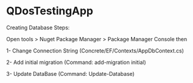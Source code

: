 # QDosTestingApp

Creating Database Steps:

Open tools > Nuget Package Manager > Package Manager Console then

1- Change Connection String (Concrete/EF/Contexts/AppDbContext.cs)

2- Add initial migration (Command: add-migration initial)
   
3- Update DataBase (Command: Update-Database)
